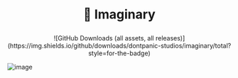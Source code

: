 # <p align="center">🌠 Imaginary</p>
<p align="center">![GitHub Downloads (all assets, all releases)](https://img.shields.io/github/downloads/dontpanic-studios/imaginary/total?style=for-the-badge)</p>

![image](https://github.com/dontpanic-studios/imaginary/assets/89384053/83052549-1d92-45e3-8a05-b7f84e81b191)

